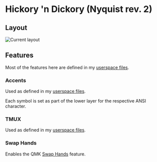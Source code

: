 # Hickory 'n Dickory (Nyquist rev. 2)

## Layout
![Current layout](https://i.imgur.com/IxrZGbt.png)

## Features
Most of the features here are defined in my [userspace files](../../../../users/hokiegeek/readme.md).

### Accents
Used as defined in my [userspace files](../../../../users/hokiegeek/readme.md#accents).

Each symbol is set as part of the lower layer for the respective ANSI character.

### TMUX
Used as defined in my [userspace files](../../../../users/hokiegeek/readme.md#tmux).

### Swap Hands
Enables the QMK [Swap Hands](https://docs.qmk.fm/#/feature_swap_hands) feature.
